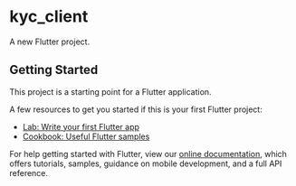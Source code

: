 # kyc_client

A new Flutter project.

## Getting Started

This project is a starting point for a Flutter application.

A few resources to get you started if this is your first Flutter project:

  - [Lab: Write your first Flutter app](https://flutter.dev/docs/get-started/codelab)
  - [Cookbook: Useful Flutter samples](https://flutter.dev/docs/cookbook)

For help getting started with Flutter, view our
[online documentation](https://flutter.dev/docs), which offers tutorials,
samples, guidance on mobile development, and a full API reference.
